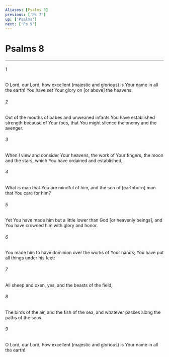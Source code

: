 ```yaml
---
Aliases: [Psalms 8]
previous: ['Ps 7']
up: ['Psalms']
next: ['Ps 9']
---
```

# Psalms 8

***


###### 1 


O Lord, our Lord, how excellent (majestic and glorious) is Your name in all the earth! You have set Your glory on [or above] the heavens. 


###### 2 


Out of the mouths of babes and unweaned infants You have established strength because of Your foes, that You might silence the enemy and the avenger. 


###### 3 


When I view and consider Your heavens, the work of Your fingers, the moon and the stars, which You have ordained and established, 


###### 4 


What is man that You are mindful of him, and the son of [earthborn] man that You care for him? 


###### 5 


Yet You have made him but a little lower than God [or heavenly beings], and You have crowned him with glory and honor. 


###### 6 


You made him to have dominion over the works of Your hands; You have put all things under his feet: 


###### 7 


All sheep and oxen, yes, and the beasts of the field, 


###### 8 


The birds of the air, and the fish of the sea, and whatever passes along the paths of the seas. 


###### 9 


O Lord, our Lord, how excellent (majestic and glorious) is Your name in all the earth!
